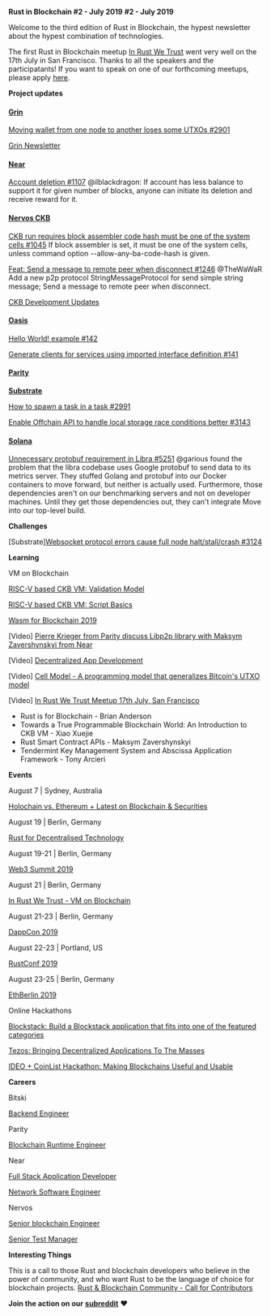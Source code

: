 **Rust in Blockchain #2 - July 2019** 
**#2 - July 2019**

Welcome to the third edition of Rust in Blockchain, the hypest newsletter about the hypest combination of technologies.

The first Rust in Blockchain meetup [In Rust We Trust](https://www.meetup.com/Rust-in-Blockchain-San-Francisco/events/262773260) went very well on the 17th July in San Francisco. Thanks to all the speakers and the participatants! If you want to speak on one of our forthcoming meetups, please apply [here](https://docs.google.com/forms/d/e/1FAIpQLSdqDDPv6WylWCel8j5oorm3U5M1wtQJ7gYLsw_Ng6IcDcDSBg/viewform).


**Project updates**

#### [**Grin**](https://github.com/mimblewimble/grin)

[Moving wallet from one node to another loses some UTXOs #2901](https://github.com/mimblewimble/grin/issues/2901)

[Grin Newsletter](https://grinnews.substack.com/)

#### [**Near**](https://github.com/nearprotocol/nearcore)

[Account deletion #1107](https://github.com/nearprotocol/nearcore/pull/1107) @ilblackdragon: If account has less balance to support it for given number of blocks, anyone can initiate its deletion and receive reward for it.

#### [**Nervos CKB**](https://github.com/nervosnetwork/ckb)

[CKB run requires block assembler code hash must be one of the system cells #1045](https://github.com/nervosnetwork/ckb/issues/1045) If block assembler is set, it must be one of the system cells, unless command option --allow-any-ba-code-hash is given.

[Feat: Send a message to remote peer when disconnect #1246](https://github.com/nervosnetwork/ckb/pull/1246) @TheWaWaR Add a new p2p protocol StringMessageProtocol for send simple string message; Send a message to remote peer when disconnect.

[CKB Development Updates](https://medium.com/nervosnetwork/tagged/development-updates)

#### [**Oasis**](https://github.com/oasislabs)

[Hello World! example #142](https://github.com/oasislabs/oasis-rs/pull/142)

[Generate clients for services using imported interface definition #141](https://github.com/oasislabs/oasis-rs/pull/141)

#### [**Parity** ](https://github.com/paritytech)

[**Substrate**](https://github.com/paritytech/substrate)

[How to spawn a task in a task #2991](https://github.com/paritytech/substrate/issues/2991)

[Enable Offchain API to handle local storage race conditions better #3143](https://github.com/paritytech/substrate/issues/3143)

#### [**Solana**](https://github.com/solana-labs/solana)

[Unnecessary protobuf requirement in Libra #5251](https://github.com/solana-labs/solana/issues/5251) @garious found the problem that the libra codebase uses Google protobuf to send data to its metrics server. They stuffed Golang and protobuf into our Docker containers to move forward, but neither is actually used. Furthermore, those dependencies aren't on our benchmarking servers and not on developer machines. Until they get those dependencies out, they can't integrate Move into our top-level build.


**Challenges**

[Substrate][Websocket protocol errors cause full node halt/stall/crash #3124](https://github.com/paritytech/substrate/issues/3124)


**Learning**

VM on Blockchain

[RISC-V based CKB VM: Validation Model](https://xuejie.space/2019_07_05_introduction_to_ckb_script_programming_validation_model)

[RISC-V based CKB VM: Script Basics](https://xuejie.space/2019_07_13_introduction_to_ckb_script_programming_script_basics)

[Wasm for Blockchain 2019](https://medium.com/nearprotocol/wasm-for-blockchain-2019-d093bfeb6133)

[Video] [Pierre Krieger from Parity discuss Libp2p library with Maksym Zavershynskyi from Near](https://www.youtube.com/watch?v=_9o6RTYG_xk&t=678s)

[Video] [Decentralized App Development](https://www.youtube.com/watch?v=e_QOMBZS5gs&list=PL9tzQn_TEuFWbiHCvul76ZyiG6C_0180f)

[Video] [Cell Model - A programming model that generalizes Bitcoin's UTXO model](https://www.youtube.com/watch?v=EBoTUw4MI0k)

[Video] [In Rust We Trust Meetup 17th July, San Francisco](https://www.youtube.com/watch?v=02oVI_2zDcI&list=PLRke1-EE4VWGLXPbcpxn8fPmXlvRuZGIw)
- Rust is for Blockchain - Brian Anderson
- Towards a True Programmable Blockchain World: An Introduction to CKB VM - Xiao Xuejie
- Rust Smart Contract APIs - Maksym Zavershynskyi
- Tendermint Key Management System and Abscissa Application Framework - Tony Arcieri


**Events**

August 7 | Sydney, Australia

[Holochain vs. Ethereum + Latest on Blockchain & Securities](https://www.meetup.com/Sydney-Blockchain-Professionals/events/263088441)

August 19 | Berlin, Germany

[Rust for Decentralised Technology](https://www.meetup.com/Rust-Berlin/events/263390533)

August 19-21 | Berlin, Germany

[Web3 Summit 2019](https://web3summit.com/)

August 21 | Berlin, Germany

[In Rust We Trust - VM on Blockchain](https://www.meetup.com/Rust-in-Blockchain-Berlin/events/263526816)

August 21-23 | Berlin, Germany

[DappCon 2019](https://dappcon.io)

August 22-23 | Portland, US

[RustConf 2019](https://rustconf.com)

August 23-25 | Berlin, Germany

[EthBerlin 2019](https://ethberlinzwei.com)


Online Hackathons

[Blockstack: Build a Blockstack application that fits into one of the featured categories](https://blockstack-evil2.devpost.com/)

[Tezos: Bringing Decentralized Applications To The Masses](https://ideotezos.splashthat.com)

[IDEO + CoinList Hackathon: Making Blockchains Useful and Usable](https://coinlist.co/build/ideo)


**Careers**

Bitski

[Backend Engineer](https://angel.co/company/bitski/jobs/366874-backend-engineer)

Parity

[Blockchain Runtime Engineer](https://www.parity.io/jobs/#berlin-blockchain-runtime-engineer)

Near

[Full Stack Application Developer](https://boards.greenhouse.io/near/jobs/4290530002)

[Network Software Engineer](https://boards.greenhouse.io/near/jobs/4205573002)

Nervos

[Senior blockchain Engineer](https://angel.co/company/nervos-1/jobs/589230-senior-blockchain-engineer)

[Senior Test Manager](https://angel.co/company/nervos-1/jobs/589746-senior-test-manager)


**Interesting Things**

This is a call to those Rust and blockchain developers who believe in the power of community, and who want Rust to be the language of choice for blockchain projects.
[Rust & Blockchain Community - Call for Contributors](https://rustinblockchain.org/2019/07/30/call-for-contributors)



**Join the action on our** [**subreddit**](https://www.reddit.com/r/RustInBlockchain/) **❤️**
